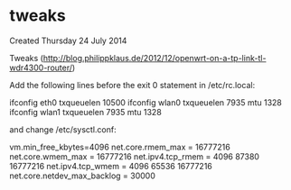 # tweaks
Created Thursday 24 July 2014

Tweaks (<http://blog.philippklaus.de/2012/12/openwrt-on-a-tp-link-tl-wdr4300-router/>)

Add the following lines before the exit 0 statement in /etc/rc.local:

ifconfig eth0 txqueuelen 10500
ifconfig wlan0 txqueuelen 7935 mtu 1328
ifconfig wlan1 txqueuelen 7935 mtu 1328

and change /etc/sysctl.conf:

vm.min_free_kbytes=4096
net.core.rmem_max = 16777216
net.core.wmem_max = 16777216
net.ipv4.tcp_rmem = 4096 87380 16777216
net.ipv4.tcp_wmem = 4096 65536 16777216
net.core.netdev_max_backlog = 30000



